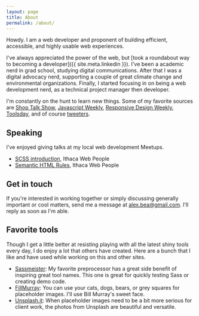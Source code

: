```yaml
---
layout: page
title: About
permalink: /about/
---
```


Howdy. I am a web developer and proponent of building efficient, accessible, and highly usable web experiences.

I've always appreciated the power of the web, but [took a roundabout way to becoming a developer]({{ site.meta.linkedin }}). I've been a academic nerd in grad school, studying digital communications. After that I was a digital advocacy nerd, supporting a couple of great climate change and environmental organizations. Finally, I started focusing in on being a web development nerd, as a technical project manager then developer.

I'm constantly on the hunt to learn new things. Some of my favorite sources are [Shop Talk Show](http://shoptalkshow.com/), [Javascript Weekly](https://javascriptweekly.com/), [Responsive Design Weekly](https://responsivedesign.is/), [Toolsday](https://spec.fm/podcasts/toolsday), and of course [tweeters](https://twitter.com/alexbea/lists/web-development).

## Speaking

I've enjoyed giving talks at my local web development Meetups.

- [SCSS introduction](http://alexbea.com/2016/06/09/sass-talk.html), Ithaca Web People
- [Semantic HTML Rules](http://alexbea.com/2016/02/15/semantic-html5-talk.html), Ithaca Web People

## Get in touch

If you're interested in working together or simply discussing generally important or cool matters, send me a message at [alex.bea@gmail.com](mailto:alex.bea@gmail.com). I'll reply as soon as I'm able.

## Favorite tools

Though I get a little better at resisting playing with all the latest shiny tools every day, I do enjoy a lot that others have created. Here are a bunch that I like and have used while working on this and other sites.

- [Sassmeister](http://www.sassmeister.com/): My favorite preprocessor has a great side benefit of inspiring great tool names. This one is great for quickly testing Sass or creating demo code.
- [FillMurray](http://www.fillmurray.com/): You can use your cats, dogs, bears, or grey squares for placeholder images. I'll use Bill Murray's sweet face.
- [Unsplash.it](https://unsplash.it/): When placeholder images need to be a bit more serious for client work, the photos from Unsplash are beautiful and versatile.
